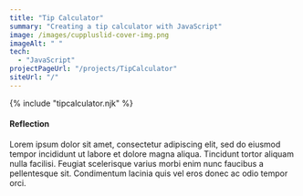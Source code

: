 ```yaml
---
title: "Tip Calculator"
summary: "Creating a tip calculator with JavaScript"
image: /images/cuppluslid-cover-img.png
imageAlt: " "
tech:
  - "JavaScript"
projectPageUrl: "/projects/TipCalculator"
siteUrl: "/"
---
```


{% include "tipcalculator.njk" %}

#### Reflection

Lorem ipsum dolor sit amet, consectetur adipiscing elit, sed do eiusmod tempor incididunt ut labore et dolore magna aliqua. Tincidunt tortor aliquam nulla facilisi. Feugiat scelerisque varius morbi enim nunc faucibus a pellentesque sit. Condimentum lacinia quis vel eros donec ac odio tempor orci.